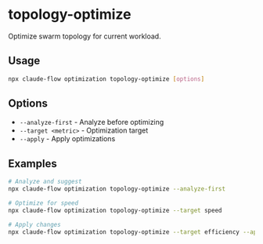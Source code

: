 # topology-optimize

Optimize swarm topology for current workload.

## Usage

```bash
npx claude-flow optimization topology-optimize [options]
```

## Options

- `--analyze-first` - Analyze before optimizing
- `--target <metric>` - Optimization target
- `--apply` - Apply optimizations

## Examples

```bash
# Analyze and suggest
npx claude-flow optimization topology-optimize --analyze-first

# Optimize for speed
npx claude-flow optimization topology-optimize --target speed

# Apply changes
npx claude-flow optimization topology-optimize --target efficiency --apply
```
